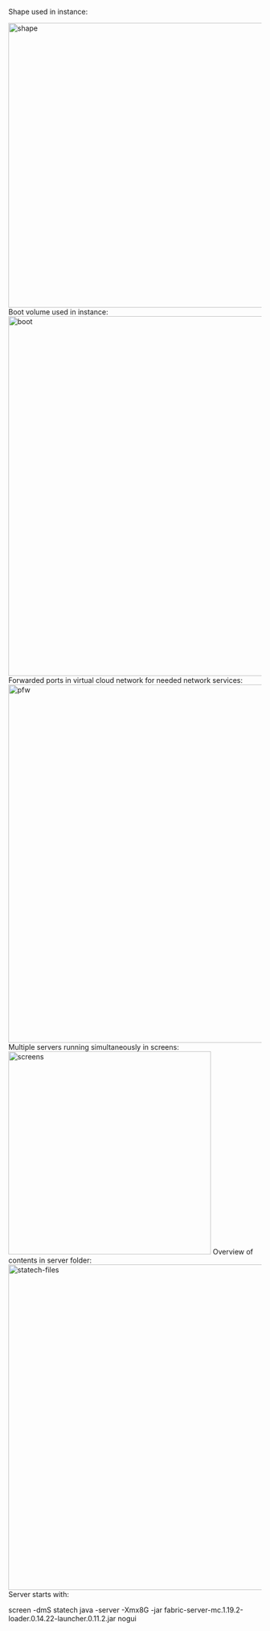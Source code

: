 Shape used in instance:

<img width="565" alt="shape" src="https://github.com/Geckuss/OCI/assets/58637152/3ec55660-470d-4bef-9deb-9c81505ea3c3">
Boot volume used in instance:

<img width="714" alt="boot" src="https://github.com/Geckuss/OCI/assets/58637152/5c55bb31-cea9-4863-9693-fea744be093a">
Forwarded ports in virtual cloud network for needed network services:

<img width="711" alt="pfw" src="https://github.com/Geckuss/OCI/assets/58637152/22b64450-b203-4c02-a664-c0defecc0d62">
Multiple servers running simultaneously in screens:

<img width="403" alt="screens" src="https://github.com/Geckuss/OCI/assets/58637152/1ba30ebc-7b62-49d5-82a0-4805acc9f5b3">
Overview of contents in server folder:

<img width="646" alt="statech-files" src="https://github.com/Geckuss/OCI/assets/58637152/1b7a05b1-b1c8-4475-8d8f-21e115c8d9f1">
Server starts with:

screen -dmS statech java -server -Xmx8G -jar fabric-server-mc.1.19.2-loader.0.14.22-launcher.0.11.2.jar nogui

